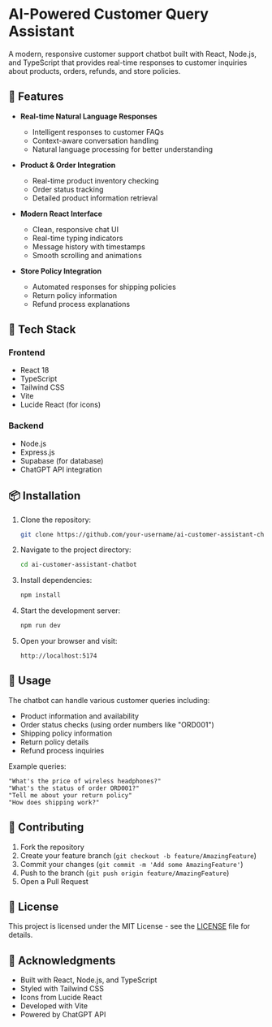 # AI-Powered Customer Query Assistant

A modern, responsive customer support chatbot built with React, Node.js, and TypeScript that provides real-time responses to customer inquiries about products, orders, refunds, and store policies.


## 🌟 Features

- **Real-time Natural Language Responses**
  - Intelligent responses to customer FAQs
  - Context-aware conversation handling
  - Natural language processing for better understanding

- **Product & Order Integration**
  - Real-time product inventory checking
  - Order status tracking
  - Detailed product information retrieval

- **Modern React Interface**
  - Clean, responsive chat UI
  - Real-time typing indicators
  - Message history with timestamps
  - Smooth scrolling and animations

- **Store Policy Integration**
  - Automated responses for shipping policies
  - Return policy information
  - Refund process explanations

## 🚀 Tech Stack

### Frontend
- React 18
- TypeScript
- Tailwind CSS
- Vite
- Lucide React (for icons)

### Backend
- Node.js
- Express.js
- Supabase (for database)
- ChatGPT API integration

## 📦 Installation

1. Clone the repository:
   ```bash
   git clone https://github.com/your-username/ai-customer-assistant-chatbot.git
   ```

2. Navigate to the project directory:
   ```bash
   cd ai-customer-assistant-chatbot
   ```

3. Install dependencies:
   ```bash
   npm install
   ```

4. Start the development server:
   ```bash
   npm run dev
   ```

5. Open your browser and visit:
   ```
   http://localhost:5174
   ```

## 💬 Usage

The chatbot can handle various customer queries including:

- Product information and availability
- Order status checks (using order numbers like "ORD001")
- Shipping policy information
- Return policy details
- Refund process inquiries

Example queries:
```
"What's the price of wireless headphones?"
"What's the status of order ORD001?"
"Tell me about your return policy"
"How does shipping work?"
```


## 🤝 Contributing

1. Fork the repository
2. Create your feature branch (`git checkout -b feature/AmazingFeature`)
3. Commit your changes (`git commit -m 'Add some AmazingFeature'`)
4. Push to the branch (`git push origin feature/AmazingFeature`)
5. Open a Pull Request

## 📝 License

This project is licensed under the MIT License - see the [LICENSE](LICENSE) file for details.

## 🙏 Acknowledgments

- Built with React, Node.js, and TypeScript
- Styled with Tailwind CSS
- Icons from Lucide React
- Developed with Vite
- Powered by ChatGPT API

